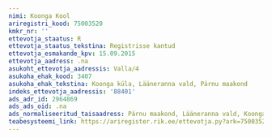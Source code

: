 ```yaml
---
nimi: Koonga Kool
ariregistri_kood: 75003520
kmkr_nr: ''
ettevotja_staatus: R
ettevotja_staatus_tekstina: Registrisse kantud
ettevotja_esmakande_kpv: 15.09.2015
ettevotja_aadress: .na
asukoht_ettevotja_aadressis: Valla/4
asukoha_ehak_kood: 3407
asukoha_ehak_tekstina: Koonga küla, Lääneranna vald, Pärnu maakond
indeks_ettevotja_aadressis: '88401'
ads_adr_id: 2964869
ads_ads_oid: .na
ads_normaliseeritud_taisaadress: Pärnu maakond, Lääneranna vald, Koonga küla, Valla/4
teabesysteemi_link: https://ariregister.rik.ee/ettevotja.py?ark=75003520&ref=rekvisiidid
---
```

